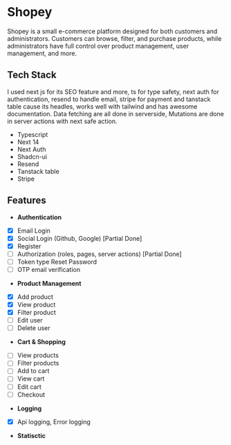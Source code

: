 
# Shopey
Shopey is a small e-commerce platform designed for both customers and administrators. Customers can browse, filter, and purchase products, while administrators have full control over product management, user management, and more. 

## Tech Stack
I used next js for its SEO feature and more, ts for type safety, next auth for authentication, resend to handle email, stripe for payment and tanstack table cause its headles, works well with tailwind and has awesome documentation. Data fetching are all done in serverside, Mutations are done in server actions with next safe action.
  
- Typescript
- Next 14
- Next Auth
- Shadcn-ui
- Resend
- Tanstack table
- Stripe

  

## Features
-  **Authentication**
- [x] Email Login
- [x] Social Login (Github, Google) [Partial Done]
- [x] Register
- [ ] Authorization (roles, pages, server actions) [Partial Done]
- [ ] Token type Reset Password
- [ ] OTP email verification

-  **Product Management**
- [x] Add product
- [x] View product
- [x] Filter product
- [ ] Edit user
- [ ] Delete user
-  **Cart & Shopping**

- [ ] View products
- [ ] Filter products
- [ ] Add to cart
- [ ] View cart
- [ ] Edit cart
- [ ] Checkout

-  **Logging**
- [x] Api logging, Error logging

-  **Statisctic**